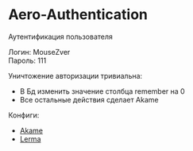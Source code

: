 # Aero-Authentication
Аутентификация пользователя

Логин: MouseZver  
Пароль: 111

Уничтожение авторизации тривиальна:
- В Бд изменить значение столбца remember на 0
- Все остальные действия сделает Akame

Конфиги:
- [Akame](/php/77084/src/Auth/Authentication/conf.php)
- [Lerma](/php/77084/src/Lerma/Database/conf.php)
